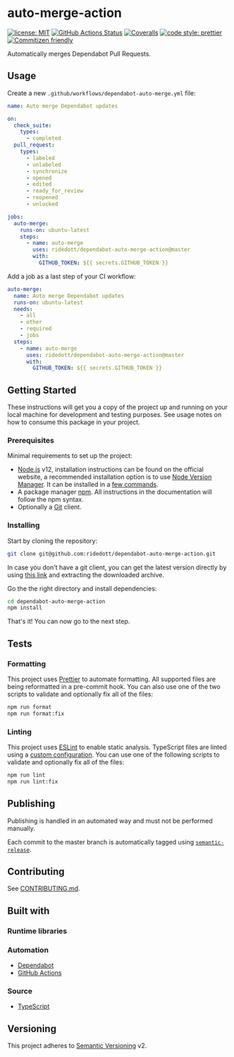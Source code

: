 # auto-merge-action

[![license: MIT](https://img.shields.io/github/license/ridedott/dependabot-auto-merge-action)](https://github.com/ridedott/dependabot-auto-merge-action/blob/master/LICENSE)
[![GitHub Actions Status](https://github.com/ridedott/auto-merge-action/workflows/Continuous%20Integration/badge.svg?branch=master)](https://github.com/ridedott/dependabot-auto-merge-action/actions)
[![Coveralls](https://coveralls.io/repos/github/ridedott/dependabot-auto-merge-action/badge.svg)](https://coveralls.io/github/ridedott/dependabot-auto-merge-action)
[![code style: prettier](https://img.shields.io/badge/code_style-prettier-ff69b4.svg)](https://github.com/prettier/prettier)
[![Commitizen friendly](https://img.shields.io/badge/commitizen-friendly-brightgreen.svg)](http://commitizen.github.io/cz-cli/)

Automatically merges Dependabot Pull Requests.

## Usage

Create a new `.github/workflows/dependabot-auto-merge.yml` file:

```yaml
name: Auto merge Dependabot updates

on:
  check_suite:
    types:
      - completed
  pull_request:
    types:
      - labeled
      - unlabeled
      - synchronize
      - opened
      - edited
      - ready_for_review
      - reopened
      - unlocked

jobs:
  auto-merge:
    runs-on: ubuntu-latest
    steps:
      - name: auto-merge
        uses: ridedott/dependabot-auto-merge-action@master
        with:
          GITHUB_TOKEN: ${{ secrets.GITHUB_TOKEN }}
```

Add a job as a last step of your CI workflow:

```yaml
auto-merge:
  name: Auto merge Dependabot updates
  runs-on: ubuntu-latest
  needs:
    - all
    - other
    - required
    - jobs
  steps:
    - name: auto-merge
      uses: ridedott/dependabot-auto-merge-action@master
      with:
        GITHUB_TOKEN: ${{ secrets.GITHUB_TOKEN }}
```

## Getting Started

These instructions will get you a copy of the project up and running on your
local machine for development and testing purposes. See usage notes on how to
consume this package in your project.

<!-- Instructions -->

### Prerequisites

Minimal requirements to set up the project:

- [Node.js](https://nodejs.org/en) v12, installation instructions can be found
  on the official website, a recommended installation option is to use
  [Node Version Manager](https://github.com/creationix/nvm#readme). It can be
  installed in a
  [few commands](https://nodejs.org/en/download/package-manager/#nvm).
- A package manager [npm](https://www.npmjs.com). All instructions in the
  documentation will follow the npm syntax.
- Optionally a [Git](https://git-scm.com) client.

### Installing

Start by cloning the repository:

```bash
git clone git@github.com:ridedott/dependabot-auto-merge-action.git
```

In case you don't have a git client, you can get the latest version directly by
using
[this link](https://github.com/ridedott/dependabot-auto-merge-action/archive/master.zip)
and extracting the downloaded archive.

Go the the right directory and install dependencies:

```bash
cd dependabot-auto-merge-action
npm install
```

That's it! You can now go to the next step.

## Tests

### Formatting

This project uses [Prettier](https://prettier.io) to automate formatting. All
supported files are being reformatted in a pre-commit hook. You can also use one
of the two scripts to validate and optionally fix all of the files:

```bash
npm run format
npm run format:fix
```

### Linting

This project uses [ESLint](https://eslint.org) to enable static analysis.
TypeScript files are linted using a [custom configuration](./.eslintrc). You can
use one of the following scripts to validate and optionally fix all of the
files:

```bash
npm run lint
npm run lint:fix
```

## Publishing

Publishing is handled in an automated way and must not be performed manually.

Each commit to the master branch is automatically tagged using
[`semantic-release`](https://github.com/semantic-release/semantic-release).

## Contributing

See [CONTRIBUTING.md](./CONTRIBUTING.md).

## Built with

### Runtime libraries

### Automation

- [Dependabot](https://dependabot.com/)
- [GitHub Actions](https://github.com/features/actions)

### Source

- [TypeScript](https://www.typescriptlang.org)

## Versioning

This project adheres to [Semantic Versioning](http://semver.org) v2.
